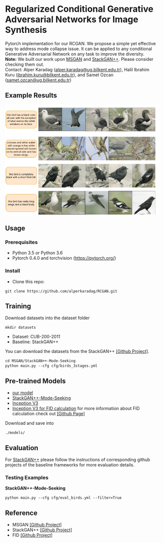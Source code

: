# Regularized Conditional Generative Adversarial Networks for Image Synthesis

Pytorch implementation for our RCGAN. We propose a simple yet effective way to address mode collapse issue. It can be applied to any conditional Generative Adversarial Network on any task to improve the diversity.<br>
**Note:** We built our work upon [MSGAN](https://github.com/HelenMao/MSGAN) and [StackGAN++](https://github.com/hanzhanggit/StackGAN-v2). Please consider checking them out. <br>
Contact: Alper Karadag (alper.karadag@ug.bilkent.edu.tr), Halil Ibrahim Kuru (ibrahim.kuru@bilkent.edu.tr), and Samet Ozcan (samet.ozcan@ug.bilkent.edu.tr) 

## Example Results
<img src='imgs/example.png' width="900px">

## Usage

### Prerequisites
- Python 3.5 or Python 3.6
- Pytorch 0.4.0 and torchvision (https://pytorch.org/)

### Install
- Clone this repo:
```
git clone https://github.com/alperkaradag/RCGAN.git
```
## Training
Download datasets into the dataset folder
```
mkdir datasets
```
- Dataset: CUB-200-2011
- Baseline: StackGAN++ <br>

You can download the datasets from the StackGAN++ [[Github Project]](https://github.com/hanzhanggit/StackGAN-v2).
```
cd MSGAN/StackGAN++-Mode-Seeking
python main.py --cfg cfg/birds_3stages.yml
```
## Pre-trained Models
- [our model](https://drive.google.com/file/d/13hN2xKkDp7HZA1wnHYLGUQLSSy7jKg2z/view?usp=sharing)
- [StackGAN++-Mode-Seeking](https://drive.google.com/open?id=1tnDDolN-OMLG4BUNB6rPIjSXoP2FbXgw)
- [Inception V3](https://download.pytorch.org/models/inception_v3_google-1a9a5a14.pth)
- [Inception V3 for FID calculation](http://download.tensorflow.org/models/image/imagenet/inception-2015-12-05.tgz) for more information about FID calculation check out [[Github Page]](https://github.com/mseitzer/pytorch-fid)

Download and save into 
```
./models/
```

## Evaluation
For [StackGAN++](https://github.com/hanzhanggit/StackGAN-v2) please follow the instructions of corresponding github projects of the baseline frameworks for more evaluation details. <br>
### Testing Examples
**StackGAN++-Mode-Seeking** <br>
```
python main.py --cfg cfg/eval_birds.yml --filter=True
```

## Reference
- MSGAN [[Github Project]](https://github.com/HelenMao/MSGAN)
- StackGAN++ [[Github Project]](https://github.com/hanzhanggit/StackGAN-v2)
- FID [[Github Project]](https://github.com/mseitzer/pytorch-fid)


